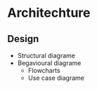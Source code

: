 # Architechture 

## Design
* Structural diagrame
* Begavioural diagrame
    * Flowcharts
    * Use case diagrame